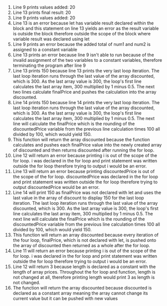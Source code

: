 1. Line 9 prints values added: 20
2. Line 13 prints final result:  20
3. Line 9 prints values added: 20
4. Line 13 is an error because let has variable result declared within the block and this statement on line 13 yields an error as the result variable is outside the block therefore outside the scope of the block where variable result was declared using let
5. Line 9 prints an error because the added total of num1 and num2 is assigned to a constant variable
6. Line 13 prints an error because line 9 isn't able to run because of the invalid assignment of the two variables to a constant variables, therefore terminating the program after line 9
7. Line 13 prints 150 because line 13 prints the very last loop iteration. The last loop iteration runs through the last value of the array discounted, which is 300. As the last array value is 300, the loop's first line calculates the last array item, 300 multiplied by 1 minus 0.5. The next two lines calculate finalPrice and pushes the calculation into the array discounted.
8. Line 14 prints 150 because line 14 prints the very last loop iteration. The last loop iteration runs through the last value of the array discounted, which is 300. As the last array value is 300, the loop's first line calculates the last array item, 300 multiplied by 1 minus 0.5. The next line will calculate the finalPrice which is the rounding of the discountedPrice variable from the previous line calculation times 100 all divided by 100, which would yield 150.
9. This function will return the array discounted because the function calculates and pushes each finalPrice value into the newly created array of discounted and then returns discounted after running the for loop.
10. Line 12 will return an error because printing i is out of the scope of the for loop. i was declared in the for loop and print statement was written outside the for loop therefore trying to output i would be an error.
11. Line 13 will return an error because printing discountedPrice is out of the scope of the for loop. discountedPrice was declared in the for loop and print statement was written outside the for loop therefore trying to output discountedPrice would be an error.
12. Line 14 will print 150 as finalPrice was not declared with let and uses the last value in the array of discount to display 150 for the last loop iteration. The last loop iteration runs through the last value of the array discounted, which is 300. As the last array value is 300, the loop's first line calculates the last array item, 300 multiplied by 1 minus 0.5. The next line will calculate the finalPrice which is the rounding of the discountedPrice variable from the previous line calculation times 100 all divided by 100, which would yield 150.
13. This function will return an array discounted because every iteration of the four loop, finalPrice, which is not declared with let, is pushed onto the array of discounted then returned as a whole after the for loop.
14. Line 11 will return an error because printing i is out of the scope of the for loop. i was declared in the for loop and print statement was written outside the for loop therefore trying to output i would be an error.
15. Line 12 will return 3 because length is declared as a constant with the length of array prices. Throughout the for loop and function, length is not changed at all, therefore printing length would print 3 as length is not changed.
16. The function will return the array discounted because discounted is declared as a constant array meaning the array cannot change its current value but it can be pushed with new values